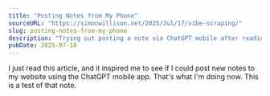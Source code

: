 ```yaml
---
title: "Posting Notes from My Phone"
sourceURL: "https://simonwillison.net/2025/Jul/17/vibe-scraping/"
slug: posting-notes-from-my-phone
description: "Trying out posting a note via ChatGPT mobile after reading about vibe scraping and coding a schedule app on a phone."
pubDate: 2025-07-18
---
```


I just read this article, and it inspired me to see if I could post new notes to my website using the ChatGPT mobile app. That's what I'm doing now. This is a test of that note.
